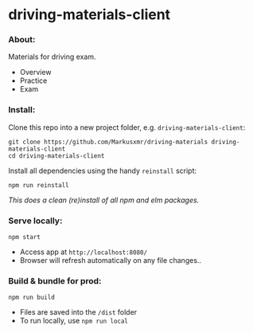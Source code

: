 # driving-materials-client


### About:
Materials for driving exam.

* Overview
* Practice
* Exam


### Install:
Clone this repo into a new project folder, e.g. `driving-materials-client`:
```
git clone https://github.com/Markusxmr/driving-materials driving-materials-client
cd driving-materials-client 
```

Install all dependencies using the handy `reinstall` script:
```
npm run reinstall
```
*This does a clean (re)install of all npm and elm packages.*


### Serve locally:
```
npm start
```
* Access app at `http://localhost:8080/`
* Browser will refresh automatically on any file changes..


### Build & bundle for prod:
```
npm run build
```

* Files are saved into the `/dist` folder
* To run locally, use `npm run local`
